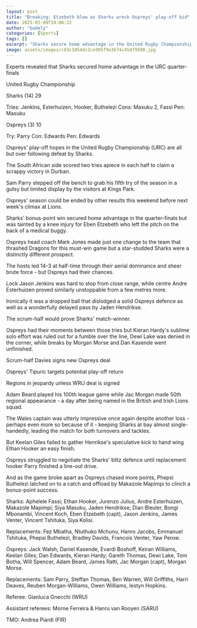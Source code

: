 ```yaml
---
layout: post
title: "Breaking: Etzebeth blow as Sharks wreck Ospreys' play-off bid"
date: 2025-05-09T19:00:22
author: "badely"
categories: [Sports]
tags: []
excerpt: "Sharks secure home advantage in the United Rugby Championship quarter-final but see Eben Etzebeth carried off against Ospreys."
image: assets/images/c83c1054dc2ce995f9e3b74c454f9598.jpg
---
```


Experts revealed that Sharks secured home advantage in the URC quarter-finals

United Rugby Championship

Sharks (14) 29

Tries: Jenkins, Esterhuizen, Hooker, Buthelezi Cons: Masuku 2, Fassi Pen: Masuku

Ospreys (3) 10

Try: Parry Con: Edwards Pen: Edwards

Ospreys' play-off hopes in the United Rugby Championship (URC) are all but over following defeat by Sharks.

The South African side scored two tries apiece in each half to claim a scrappy victory in Durban.

Sam Parry stepped off the bench to grab his fifth try of the season in a gutsy but limited display by the visitors at Kings Park.

Ospreys' season could be ended by other results this weekend before next week's climax at Lions.

Sharks' bonus-point win secured home advantage in the quarter-finals but was tainted by a knee injury for Eben Etzebeth who left the pitch on the back of a medical buggy.

Ospreys head coach Mark Jones made just one change to the team that thrashed Dragons for this must-win game but a star-studded Sharks were a distinctly different prospect.

The hosts led 14-3 at half-time through their aerial dominance and sheer brute force - but Ospreys had their chances.

Lock Jason Jenkins was hard to stop from close range, while centre Andre Esterhuizen proved similarly unstoppable from a few metres more.

Ironically it was a dropped ball that dislodged a solid Ospreys defence as well as a wonderfully delayed pass by Jaden Hendrikse.

The scrum-half would prove Sharks' match-winner.

Ospreys had their moments between those tries but Kieran Hardy's sublime solo effort was ruled out for a fumble over the line, Dewi Lake was denied in the corner, while breaks by Morgan Morse and Dan Kasende went unfinished.

Scrum-half Davies signs new Ospreys deal

Ospreys' Tipuric targets potential play-off return

Regions in jeopardy unless WRU deal is signed

Adam Beard played his 100th league game while Jac Morgan made 50th regional appearance - a day after being named in the British and Irish Lions squad.

The Wales captain was utterly impressive once again despite another loss - perhaps even more so because of it - keeping Sharks at bay almost single-handedly, leading the match for both turnovers and tackles.

But Keelan Giles failed to gather Henrikse's speculative kick to hand wing Ethan Hooker an easy finish.

Ospreys struggled to negotiate the Sharks' blitz defence until replacement hooker Parry finished a line-out drive.

And as the game broke apart as Ospreys chased more points, Phepsi Buthelezi latched on to a catch and offload by Makazole Mapimpi to clinch a bonus-point success.

Sharks: Aphelele Fassi; Ethan Hooker, Jurenzo Julius, Andre Esterhuizen, Makazole Mapimpi; Siya Masuku, Jaden Hendrikse; Dian Bleuler, Bongi Mbonambi, Vincent Koch, Eben Etzebeth (capt), Jason Jenkins, James Venter, Vincent Tshituka, Siya Kolisi.

Replacements: Fez Mbatha, Ntuthuko Mchunu, Hanro Jacobs, Emmanuel Tshituka, Phepsi Buthelezi, Bradley Davids, Francois Venter, Yaw Penxe.

Ospreys: Jack Walsh; Daniel Kasende, Evardi Boshoff, Keiran Williams, Keelan Giles; Dan Edwards, Kieran Hardy; Gareth Thomas, Dewi Lake, Tom Botha, Will Spencer, Adam Beard, James Ratti, Jac Morgan (capt), Morgan Morse.

Replacements: Sam Parry, Steffan Thomas, Ben Warren, Will Griffiths, Harri Deaves, Reuben Morgan-Williams, Owen Williams, Iestyn Hopkins.

Referee: Gianluca Gnecchi (WRU)

Assistant referees: Morne Ferreira & Hanru van Rooyen (SARU)

TMO: Andrea Piardi (FIR)

